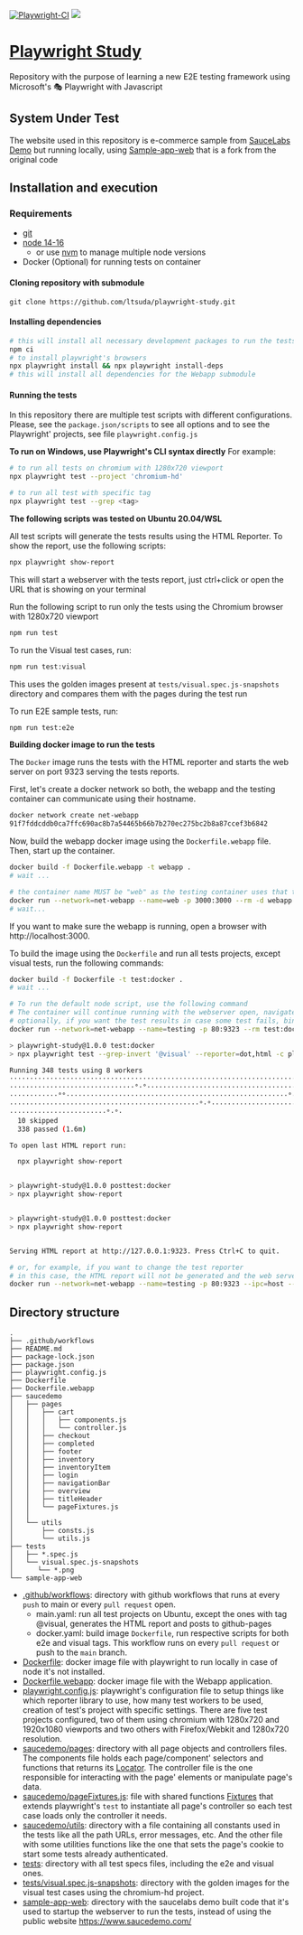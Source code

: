 [![Playwright-CI](https://github.com/ltsuda/playwright-study/actions/workflows/main.yml/badge.svg)](https://github.com/ltsuda/playwright-study/actions/workflows/main.yml)
[![](https://img.shields.io/badge/README-Portuguese%7CBR-blue)](https://github.com/ltsuda/playwright-study/blob/main/README-ptbr.md)


# [Playwright Study](https://playwright.dev/)

Repository with the purpose of learning a new E2E testing framework using Microsoft's 🎭 Playwright with Javascript

## System Under Test

The website used in this repository is e-commerce sample from [SauceLabs Demo](https://www.saucedemo.com/) but running locally, using [Sample-app-web](https://github.com/ltsuda/sample-app-web) that is a fork from the original code

## Installation and execution

### Requirements

-   [git](https://git-scm.com/downloads)
-   [node 14-16](https://nodejs.org/en/)
    -   or use [nvm](https://github.com/nvm-sh/nvm) to manage multiple node versions
-   Docker (Optional) for running tests on container

#### Cloning repository with submodule

```text
git clone https://github.com/ltsuda/playwright-study.git
```

#### Installing dependencies

```bash
# this will install all necessary development packages to run the tests. See package.json to see all packages installed
npm ci
# to install playwright's browsers
npx playwright install && npx playwright install-deps
# this will install all dependencies for the Webapp submodule
```

#### Running the tests

In this repository there are multiple test scripts with different configurations. Please, see the `package.json/scripts` to see all options and to see the Playwright' projects, see file `playwright.config.js`

**To run on Windows, use Playwright's CLI syntax directly**
For example:

```bash
# to run all tests on chromium with 1280x720 viewport
npx playwright test --project 'chromium-hd'

# to run all test with specific tag
npx playwright test --grep <tag>
```

**The following scripts was tested on Ubuntu 20.04/WSL**

All test scripts will generate the tests results using the HTML Reporter. To show the report, use the following scripts:

```bash
npx playwright show-report
```

This will start a webserver with the tests report, just ctrl+click or open the URL that is showing on your terminal

Run the following script to run only the tests using the Chromium browser with 1280x720 viewport

```bash
npm run test
```

To run the Visual test cases, run:

```bash
npm run test:visual
```

This uses the golden images present at `tests/visual.spec.js-snapshots` directory and compares them with the pages during the test run

To run E2E sample tests, run:

```bash
npm run test:e2e
```

**Building docker image to run the tests**

The `Docker` image runs the tests with the HTML reporter and starts the web server on port 9323 serving the tests reports.

First, let's create a docker network so both, the webapp and the testing container can communicate using their hostname.

```bash
docker network create net-webapp
91f7fddcddb0ca7ffc690ac8b7a54465b66b7b270ec275bc2b8a87ccef3b6842
```

Now, build the webapp docker image using the `Dockerfile.webapp` file. Then, start up the container.

```bash
docker build -f Dockerfile.webapp -t webapp .
# wait ...

# the container name MUST be "web" as the testing container uses that to access the webapp
docker run --network=net-webapp --name=web -p 3000:3000 --rm -d webapp
# wait...
```

If you want to make sure the webapp is running, open a browser with http://localhost:3000.

To build the image using the `Dockerfile` and run all tests projects, except visual tests, run the following commands:

```bash
docker build -f Dockerfile -t test:docker .
# wait ...

# To run the default node script, use the following command
# The container will continue running with the webserver open, navigate to http://localhost to see the test reports and press CTRL+C to stop the webserver and remove the container
# optionally, if you want the test results in case some test fails, bind a volume to host with "-v /fullpath:/tester" on the docker command
docker run --network=net-webapp --name=testing -p 80:9323 --rm test:docker

> playwright-study@1.0.0 test:docker
> npx playwright test --grep-invert '@visual' --reporter=dot,html -c playwright.config-docker.js ||:

Running 348 tests using 8 workers
················································································
·······························°·°··············································
············°°·······················································°·°········
···············································°·°······························
························°·°·
  10 skipped
  338 passed (1.6m)

To open last HTML report run:

  npx playwright show-report


> playwright-study@1.0.0 posttest:docker
> npx playwright show-report


> playwright-study@1.0.0 posttest:docker
> npx playwright show-report


Serving HTML report at http://127.0.0.1:9323. Press Ctrl+C to quit.

# or, for example, if you want to change the test reporter
# in this case, the HTML report will not be generated and the web server will not run
docker run --network=net-webapp --name=testing -p 80:9323 --ipc=host --rm test:docker npx playwright test --grep-invert '@visual' --project 'chromium-hd' --reporter=list
```

## Directory structure

```text
.
├── .github/workflows
├── README.md
├── package-lock.json
├── package.json
├── playwright.config.js
├── Dockerfile
├── Dockerfile.webapp
├── saucedemo
│   ├── pages
│   │   ├── cart
│   │   │   ├── components.js
│   │   │   └── controller.js
│   │   ├── checkout
│   │   ├── completed
│   │   ├── footer
│   │   ├── inventory
│   │   ├── inventoryItem
│   │   ├── login
│   │   ├── navigationBar
│   │   ├── overview
│   │   ├── titleHeader
│   │   └── pageFixtures.js
│   │
│   └── utils
│       ├── consts.js
│       └── utils.js
├── tests
│   ├── *.spec.js
│   └── visual.spec.js-snapshots
│      └── *.png
└── sample-app-web
```

-   [.github/workflows](https://github.com/ltsuda/playwright-study/tree/main/.github/workflows): directory with github workflows that runs at every `push` to main or every `pull request` open.
    -   main.yaml: run all test projects on Ubuntu, except the ones with tag @visual, generates the HTML report and posts to github-pages
    -   docker.yaml: build image `Dockerfile`, run respective scripts for both e2e and visual tags. This workflow runs on every `pull request` or push to the `main` branch.
-   [Dockerfile](https://github.com/ltsuda/playwright-study/blob/main/Dockerfile): docker image file with playwright to run locally in case of node it's not installed.
-   [Dockerfile.webapp](https://github.com/ltsuda/playwright-study/blob/main/Dockerfile.webapp): docker image file with the Webapp application.
-   [playwright.config.js](https://github.com/ltsuda/playwright-study/blob/main/playwright.config.js): playwright's configuration file to setup things like which reporter library to use, how many test workers to be used, creation of test's project with specific settings. There are five test projects configured, two of them using chromium with 1280x720 and 1920x1080 viewports and two others with Firefox/Webkit and 1280x720 resolution.
-   [saucedemo/pages](https://github.com/ltsuda/playwright-study/tree/main/saucedemo/pages): directory with all page objects and controllers files. The components file holds each page/component' selectors and functions that returns its [Locator](https://playwright.dev/docs/api/class-locator). The controller file is the one responsible for interacting with the page' elements or manipulate page's data.
-   [saucedemo/pageFixtures.js](https://github.com/ltsuda/playwright-study/blob/main/saucedemo/pages/pageFixtures.js): file with shared functions [Fixtures](https://playwright.dev/docs/test-fixtures) that extends playwright's `test` to instantiate all page's controller so each test case loads only the controller it needs.
-   [saucedemo/utils](https://github.com/ltsuda/playwright-study/tree/main/saucedemo/utils): directory with a file containing all constants used in the tests like all the path URLs, error messages, etc. And the other file with some utilities functions like the one that sets the page's cookie to start some tests already authenticated.
-   [tests](https://github.com/ltsuda/playwright-study/tree/main/tests): directory with all test specs files, including the e2e and visual ones.
-   [tests/visual.spec.js-snapshots](https://github.com/ltsuda/playwright-study/tree/main/tests/visual.spec.js-snapshots): directory with the golden images for the visual test cases using the chromium-hd project.
-   [sample-app-web](https://github.com/ltsuda/playwright-study/tree/main/sample-app-web): directory with the saucelabs demo built code that it's used to startup the webserver to run the tests, instead of using the public website https://www.saucedemo.com/
